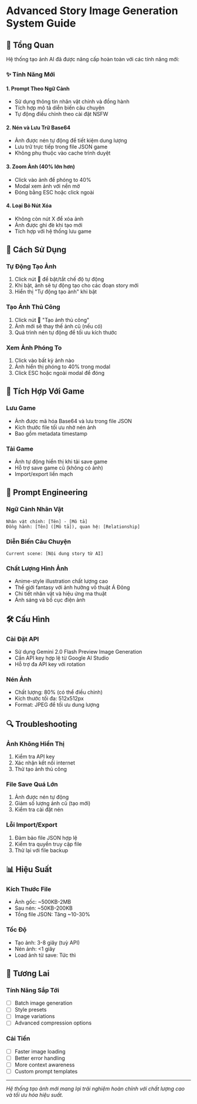 # Advanced Story Image Generation System Guide

## 🎨 Tổng Quan

Hệ thống tạo ảnh AI đã được nâng cấp hoàn toàn với các tính năng mới:

### ✨ Tính Năng Mới

#### 1. **Prompt Theo Ngữ Cảnh** 
- Sử dụng thông tin nhân vật chính và đồng hành
- Tích hợp mô tả diễn biến câu chuyện
- Tự động điều chỉnh theo cài đặt NSFW

#### 2. **Nén và Lưu Trữ Base64**
- Ảnh được nén tự động để tiết kiệm dung lượng
- Lưu trữ trực tiếp trong file JSON game
- Không phụ thuộc vào cache trình duyệt

#### 3. **Zoom Ảnh (40% lớn hơn)**
- Click vào ảnh để phóng to 40%
- Modal xem ảnh với nền mờ
- Đóng bằng ESC hoặc click ngoài

#### 4. **Loại Bỏ Nút Xóa**
- Không còn nút X để xóa ảnh
- Ảnh được ghi đè khi tạo mới
- Tích hợp với hệ thống lưu game

## 🚀 Cách Sử Dụng

### Tự Động Tạo Ảnh
1. Click nút 🎨 để bật/tắt chế độ tự động
2. Khi bật, ảnh sẽ tự động tạo cho các đoạn story mới
3. Hiển thị "Tự động tạo ảnh" khi bật

### Tạo Ảnh Thủ Công
1. Click nút 📸 "Tạo ảnh thủ công"
2. Ảnh mới sẽ thay thế ảnh cũ (nếu có)
3. Quá trình nén tự động để tối ưu kích thước

### Xem Ảnh Phóng To
1. Click vào bất kỳ ảnh nào
2. Ảnh hiển thị phóng to 40% trong modal
3. Click ESC hoặc ngoài modal để đóng

## 🔧 Tích Hợp Với Game

### Lưu Game
- Ảnh được mã hóa Base64 và lưu trong file JSON
- Kích thước file tối ưu nhờ nén ảnh
- Bao gồm metadata timestamp

### Tải Game
- Ảnh tự động hiển thị khi tải save game
- Hỗ trợ save game cũ (không có ảnh)
- Import/export liền mạch

## 📝 Prompt Engineering

### Ngữ Cảnh Nhân Vật
```
Nhân vật chính: [Tên] - [Mô tả]
Đồng hành: [Tên] ([Mô tả]), quan hệ: [Relationship]
```

### Diễn Biến Câu Chuyện
```
Current scene: [Nội dung story từ AI]
```

### Chất Lượng Hình Ảnh
- Anime-style illustration chất lượng cao
- Thế giới fantasy với ảnh hưởng võ thuật Á Đông
- Chi tiết nhân vật và hiệu ứng ma thuật
- Ánh sáng và bố cục điện ảnh

## 🛠️ Cấu Hình

### Cài Đặt API
- Sử dụng Gemini 2.0 Flash Preview Image Generation
- Cần API key hợp lệ từ Google AI Studio
- Hỗ trợ đa API key với rotation

### Nén Ảnh
- Chất lượng: 80% (có thể điều chỉnh)
- Kích thước tối đa: 512x512px
- Format: JPEG để tối ưu dung lượng

## 🔍 Troubleshooting

### Ảnh Không Hiển Thị
1. Kiểm tra API key
2. Xác nhận kết nối internet
3. Thử tạo ảnh thủ công

### File Save Quá Lớn
1. Ảnh được nén tự động
2. Giảm số lượng ảnh cũ (tạo mới)
3. Kiểm tra cài đặt nén

### Lỗi Import/Export
1. Đảm bảo file JSON hợp lệ
2. Kiểm tra quyền truy cập file
3. Thử lại với file backup

## 📊 Hiệu Suất

### Kích Thước File
- Ảnh gốc: ~500KB-2MB
- Sau nén: ~50KB-200KB
- Tổng file JSON: Tăng ~10-30%

### Tốc Độ
- Tạo ảnh: 3-8 giây (tuỳ API)
- Nén ảnh: <1 giây
- Load ảnh từ save: Tức thì

## 🔮 Tương Lai

### Tính Năng Sắp Tới
- [ ] Batch image generation
- [ ] Style presets
- [ ] Image variations
- [ ] Advanced compression options

### Cải Tiến
- [ ] Faster image loading
- [ ] Better error handling
- [ ] More context awareness
- [ ] Custom prompt templates

---

*Hệ thống tạo ảnh mới mang lại trải nghiệm hoàn chỉnh với chất lượng cao và tối ưu hóa hiệu suất.*
